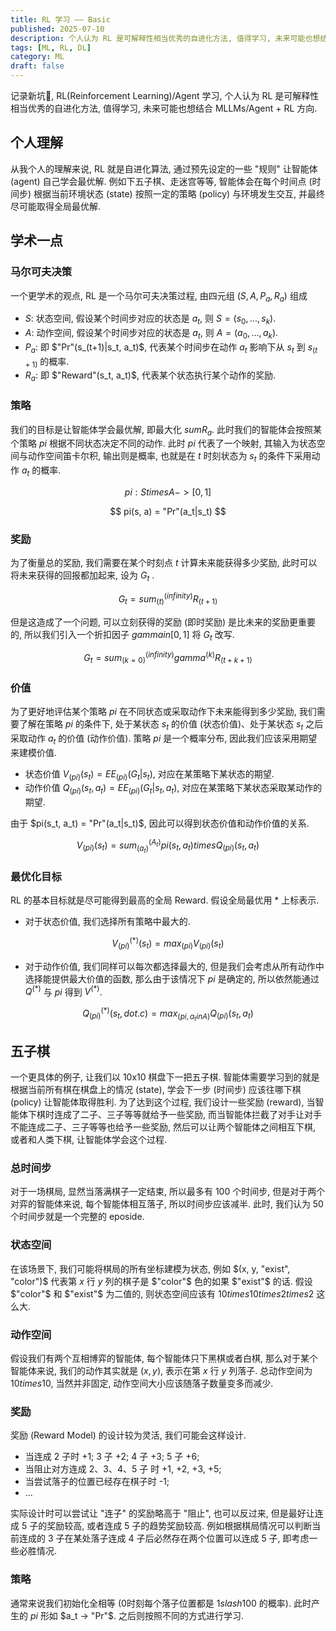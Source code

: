 ```yaml
---
title: RL 学习 —— Basic
published: 2025-07-10
description: 个人认为 RL 是可解释性相当优秀的自进化方法, 值得学习, 未来可能也想结合 MLLMs/Agent + RL 方向. 这篇是基础知识.
tags: [ML, RL, DL]
category: ML
draft: false
---
```


记录新坑🥹, RL(Reinforcement Learning)/Agent 学习, 
个人认为 RL 是可解释性相当优秀的自进化方法, 值得学习, 未来可能也想结合 MLLMs/Agent + RL 方向.

<!--more-->

## 个人理解

从我个人的理解来说, RL 就是自进化算法, 通过预先设定的一些 "规则" 让智能体 (agent) 自己学会最优解. 例如下五子棋、走迷宫等等, 智能体会在每个时间点 (时间步) 根据当前环境状态 (state) 按照一定的策略 (policy) 与环境发生交互, 并最终尽可能取得全局最优解.

## 学术一点

### 马尔可夫决策

一个更学术的观点, RL 是一个马尔可夫决策过程, 由四元组 $(S, A, P_a, R_a)$ 组成

- $S$: 状态空间, 假设某个时间步对应的状态是 $a_t$, 则 $S = (s_0, ..., s_k)$.
- $A$: 动作空间, 假设某个时间步对应的状态是 $a_t$, 则 $A = (a_0, ..., a_k)$.
- $P_a$: 即 $"Pr"(s_(t+1)|s_t, a_t)$, 代表某个时间步在动作 $a_t$ 影响下从 $s_t$ 到 $s_(t+1)$ 的概率.
- $R_a$: 即 $"Reward"(s_t, a_t)$, 代表某个状态执行某个动作的奖励.

### 策略

我们的目标是让智能体学会最优解, 即最大化 $sum R_a$. 此时我们的智能体会按照某个策略 $pi$ 根据不同状态决定不同的动作. 此时 $pi$ 代表了一个映射, 其输入为状态空间与动作空间笛卡尔积, 输出则是概率, 也就是在 $t$ 时刻状态为 $s_t$ 的条件下采用动作 $a_t$ 的概率.

$$
  pi : S times A -> [0,1]
$$

$$
  pi(s, a) = "Pr"(a_t|s_t)
$$

### 奖励

为了衡量总的奖励, 我们需要在某个时刻点 $t$ 计算未来能获得多少奖励, 此时可以将未来获得的回报都加起来, 设为 $G_t$ .

$$
  G_t = sum^(infinity)_(t) R_(t+1)
$$

但是这造成了一个问题, 可以立刻获得的奖励 (即时奖励) 是比未来的奖励更重要的, 所以我们引入一个折扣因子 $gamma in [0, 1]$ 将 $G_t$ 改写.

$$
  G_t = sum^(infinity)_(k=0) gamma^(k) R_(t+k+1)
$$

### 价值

为了更好地评估某个策略 $pi$ 在不同状态或采取动作下未来能得到多少奖励, 我们需要了解在策略 $pi$ 的条件下, 处于某状态 $s_t$ 的价值 (状态价值)、处于某状态 $s_t$ 之后采取动作 $a_t$ 的价值 (动作价值). 策略 $pi$ 是一个概率分布, 因此我们应该采用期望来建模价值.

- 状态价值 $V_(pi)(s_t)=EE_(pi)(G_t | s_t)$, 对应在某策略下某状态的期望.
- 动作价值 $Q_(pi)(s_t, a_t)=EE_(pi)(G_t | s_t, a_t)$, 对应在某策略下某状态采取某动作的期望.

由于 $pi(s_t, a_t) = "Pr"(a_t|s_t)$, 因此可以得到状态价值和动作价值的关系.

$$
  V_(pi)(s_t) = sum^(A_t)_(a_t) pi(s_t, a_t) times Q_(pi)(s_t, a_t)
$$

### 最优化目标

RL 的基本目标就是尽可能得到最高的全局 Reward. 假设全局最优用 $*$ 上标表示.

- 对于状态价值, 我们选择所有策略中最大的.

$$
  V^(*)_(pi)(s_t) = max_(pi) V_(pi)(s_t)
$$

- 对于动作价值, 我们同样可以每次都选择最大的, 但是我们会考虑从所有动作中选择能提供最大价值的函数, 那么由于该情况下 $pi$ 是确定的, 所以依然能通过 $Q^(*)$ 与 $pi$ 得到 $V^(*)$.

$$
  Q^(*)_(pi)(s_t, dot.c) = max_(pi, a_t in A) Q_(pi)(s_t, a_t)
$$


## 五子棋

一个更具体的例子, 让我们以 10x10 棋盘下一把五子棋. 智能体需要学习到的就是根据当前所有棋在棋盘上的情况 (state), 学会下一步 (时间步) 应该往哪下棋 (policy) 让智能体取得胜利. 为了达到这个过程, 我们设计一些奖励 (reward), 当智能体下棋时连成了二子、三子等等就给予一些奖励, 而当智能体拦截了对手让对手不能连成二子、三子等等也给予一些奖励, 然后可以让两个智能体之间相互下棋, 或者和人类下棋, 让智能体学会这个过程.

### 总时间步

对于一场棋局, 显然当落满棋子一定结束, 所以最多有 100 个时间步, 但是对于两个对弈的智能体来说, 每个智能体相互落子, 所以时间步应该减半. 此时, 我们认为 50 个时间步就是一个完整的 eposide.

### 状态空间

在该场景下, 我们可能将棋局的所有坐标建模为状态, 例如 $(x, y, "exist", "color")$ 代表第 $x$ 行 $y$ 列的棋子是 $"color"$ 色的如果 $"exist"$ 的话. 假设 $"color"$ 和 $"exist"$ 为二值的, 则状态空间应该有 $10 times 10 times 2 times 2$ 这么大.

### 动作空间

假设我们有两个互相博弈的智能体, 每个智能体只下黑棋或者白棋, 那么对于某个智能体来说, 我们的动作其实就是 $(x, y)$, 表示在第 $x$ 行 $y$ 列落子. 总动作空间为 $10 times 10$, 当然并非固定, 动作空间大小应该随落子数量变多而减少.

### 奖励

奖励 (Reward Model) 的设计较为灵活, 我们可能会这样设计.

- 当连成 2 子时 +1; 3 子 +2; 4 子 +3; 5 子 +6;
- 当阻止对方连成 2、3、4、5 子 时 +1, +2, +3, +5;
- 当尝试落子的位置已经存在棋子时 -1;
- ...

实际设计时可以尝试让 "连子" 的奖励略高于 "阻止", 也可以反过来, 但是最好让连成 5 子的奖励较高, 或者连成 5 子的趋势奖励较高. 例如根据棋局情况可以判断当前连成的 3 子在某处落子连成 4 子后必然存在两个位置可以连成 5 子, 即考虑一些必胜情况.

### 策略

通常来说我们初始化全相等 (0时刻每个落子位置都是 $1 slash 100$ 的概率). 此时产生的 $pi$ 形如 $a_t -> "Pr"$. 之后则按照不同的方式进行学习.

